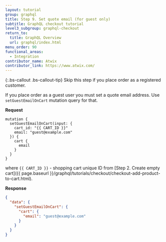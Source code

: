 ```yaml
---
layout: tutorial
group: graphql
title: Step 9. Set quote email (for guest only)
subtitle: GraphQL checkout tutorial
level3_subgroup: graphql-checkout
return_to:
  title: GraphQL Overview
  url: graphql/index.html
menu_order: 90
functional_areas:
  - Integration
contributor_name: Atwix
contributor_link: https://www.atwix.com/
---
```


{:.bs-callout .bs-callout-tip}
Skip this step if you place order as a registered customer.

If you place order as a guest user you must set a quote email address. Use `setGuestEmailOnCart` mutation query for that.

**Request**

```text
mutation {
  setGuestEmailOnCart(input: {
    cart_id: "{{ CART_ID }}"
    email: "guest@example.com"
  }) {
    cart {
      email
    }
  }
}
```

where
`{{ CART_ID }}` - shopping cart unique ID from [Step 2. Create empty cart]({{ page.baseurl }}/graphql/tutorials/checkout/checkout-add-product-to-cart.html).

**Response**

```json
{
  "data": {
    "setGuestEmailOnCart": {
      "cart": {
        "email": "guest@example.com"
      }
    }
  }
}
```
